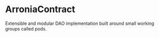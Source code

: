 # ArroniaContract

Extensible and modular DAO implementation built around small working groups called pods.
